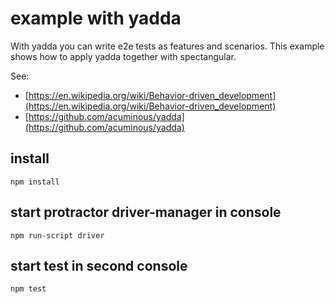 # example with yadda

With yadda you can write e2e tests as features and scenarios. This example shows how to apply yadda together with 
spectangular.

See:
* [https://en.wikipedia.org/wiki/Behavior-driven_development](https://en.wikipedia.org/wiki/Behavior-driven_development)
* [https://github.com/acuminous/yadda](https://github.com/acuminous/yadda)


## install
```
npm install 
```

## start protractor driver-manager in console
`npm run-script driver` 

## start test in second console
`npm test`

